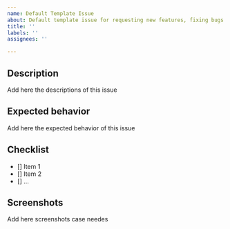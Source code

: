 ```yaml
---
name: Default Template Issue
about: Default template issue for requesting new features, fixing bugs...
title: ''
labels: ''
assignees: ''

---
```


## Description
Add here the descriptions of this issue

## Expected behavior
Add here the expected behavior of this issue

## Checklist
- [] Item 1
- [] Item 2
- [] ...

## Screenshots
Add here screenshots case needes
